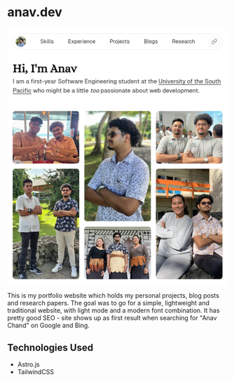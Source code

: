 # anav.dev 

![anav.dev hero](./.github/docs/hero.png)

This is my portfolio website which holds my personal projects, blog posts and research papers. The goal was to go for a simple, lightweight and traditional website, with light mode and a modern font combination. It has pretty good SEO - site shows up as first result when searching for "Anav Chand" on Google and Bing.

## Technologies Used

- Astro.js
- TailwindCSS
